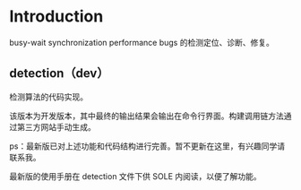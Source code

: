 # Introduction

busy-wait synchronization performance bugs 的检测定位、诊断、修复。


## detection（dev）
检测算法的代码实现。

该版本为开发版本，其中最终的输出结果会输出在命令行界面。构建调用链方法通过第三方网站手动生成。

ps：最新版已对上述功能和代码结构进行完善。暂不更新在这里，有兴趣同学请联系我。

最新版的使用手册在 detection 文件下供 SOLE 内阅读，以便了解功能。




